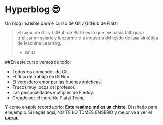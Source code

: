 # Hyperblog 😎
Un blog increíble para el [curso de Git y GitHub](https://platzi.com/clases/1557-git-github/19977-readmemd-es-una-excelente-practica/ "curso de Git y GitHub") de [Platzi](https://platzi.com/home "Platzi")
>El curso de Git y GitHub de Platzi es lo que me hacia falta para triplicar mi salario y lanzarme a la industria del tejido de lana sintética de Machine Learning.
> - niñita

##En este curso vemos de todo:
* Todos los comandos de Git.
* El flujo de trabajo en GitHub.
* El verdadero amor por las buenas prácticas.
* Trucos muy locos del profesor.
* Las personalidades múltiples de Freddy.
* Creado por el increíble Platzi Team.

Y como amable recordatorio: **Este readme.md es un chiste**. Diseñado para el ejemplo. Si llegas aquí, NO TE LO TOMES ENSERIO y mejor ve a ver el [**curso**.](http://https://sdri.iztacala.unam.mx/?page_id=1615 "curso.")
